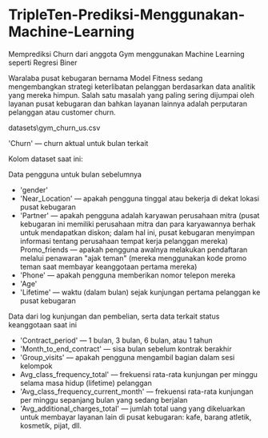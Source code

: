 # TripleTen-Prediksi-Menggunakan-Machine-Learning
Memprediksi Churn dari anggota Gym menggunakan Machine Learning seperti Regresi Biner

󠀰Waralaba pusat kebugaran bernama Model Fitness sedang mengembangkan strategi keterlibatan pelanggan berdasarkan data analitik yang mereka himpun.󠀲󠀡󠀥󠀥󠀧󠀧󠀨󠀤󠀳 󠀰Salah satu masalah yang paling sering dijumpai oleh layanan pusat kebugaran dan bahkan layanan lainnya adalah perputaran pelanggan atau customer churn.󠀲󠀡󠀥󠀥󠀧󠀧󠀨󠀥󠀳󠀰 

datasets\gym_churn_us.csv

'Churn' — churn aktual untuk bulan terkait

Kolom dataset saat ini:

Data pengguna untuk bulan sebelumnya

-  'gender'
-  'Near_Location' — apakah pengguna tinggal atau bekerja di dekat lokasi pusat kebugaran
-  'Partner' — apakah pengguna adalah karyawan perusahaan mitra (pusat kebugaran ini memiliki perusahaan mitra dan para karyawannya berhak untuk mendapatkan diskon; dalam hal ini, pusat kebugaran menyimpan informasi tentang perusahaan tempat kerja pelanggan mereka)
Promo_friends — apakah pengguna awalnya melakukan pendaftaran melalui penawaran "ajak teman" (mereka menggunakan kode promo teman saat membayar keanggotaan pertama mereka)
-  'Phone' — apakah pengguna memberikan nomor telepon mereka
-  'Age'
-  'Lifetime' — waktu (dalam bulan) sejak kunjungan pertama pelanggan ke pusat kebugaran
  
Data dari log kunjungan dan pembelian, serta data terkait status keanggotaan saat ini
-  'Contract_period' — 1 bulan, 3 bulan, 6 bulan, atau 1 tahun
-  'Month_to_end_contract' — sisa bulan sebelum kontrak berakhir
-  'Group_visits' — apakah pengguna mengambil bagian dalam sesi kelompok
-   Avg_class_frequency_total' — frekuensi rata-rata kunjungan per minggu selama masa hidup (lifetime) pelanggan
-  'Avg_class_frequency_current_month' — frekuensi rata-rata kunjungan per minggu sepanjang bulan yang sedang berjalan
-  'Avg_additional_charges_total' — jumlah total uang yang dikeluarkan untuk membayar layanan lain di pusat kebugaran: kafe, barang atletik, kosmetik, pijat, dll.
